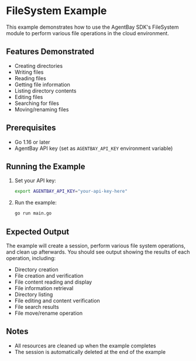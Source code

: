 # FileSystem Example

This example demonstrates how to use the AgentBay SDK's FileSystem module to perform various file operations in the cloud environment.

## Features Demonstrated

- Creating directories
- Writing files
- Reading files
- Getting file information
- Listing directory contents
- Editing files
- Searching for files
- Moving/renaming files

## Prerequisites

- Go 1.16 or later
- AgentBay API key (set as `AGENTBAY_API_KEY` environment variable)

## Running the Example

1. Set your API key:
   ```bash
   export AGENTBAY_API_KEY="your-api-key-here"
   ```

2. Run the example:
   ```bash
   go run main.go
   ```

## Expected Output

The example will create a session, perform various file system operations, and clean up afterwards. 
You should see output showing the results of each operation, including:

- Directory creation
- File creation and verification
- File content reading and display
- File information retrieval
- Directory listing
- File editing and content verification
- File search results
- File move/rename operation

## Notes

- All resources are cleaned up when the example completes
- The session is automatically deleted at the end of the example 